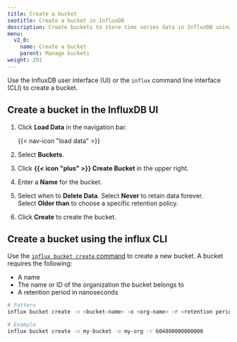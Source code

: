 ```yaml
---
title: Create a bucket
seotitle: Create a bucket in InfluxDB
description: Create buckets to store time series data in InfluxDB using the InfluxDB UI or the influx CLI.
menu:
  v2_0:
    name: Create a bucket
    parent: Manage buckets
weight: 201
---
```


Use the InfluxDB user interface (UI) or the `influx` command line interface (CLI)
to create a bucket.

## Create a bucket in the InfluxDB UI

1. Click **Load Data** in the navigation bar.

    {{< nav-icon "load data" >}}

2. Select **Buckets**.
3. Click **{{< icon "plus" >}} Create Bucket** in the upper right.
4. Enter a **Name** for the bucket.
5. Select when to **Delete Data**.
    Select **Never** to retain data forever.  
    Select **Older than** to choose a specific retention policy.
5. Click **Create** to create the bucket.

## Create a bucket using the influx CLI

Use the [`influx bucket create` command](/v2.0/reference/cli/influx/bucket/create)
to create a new bucket. A bucket requires the following:

- A name
- The name or ID of the organization the bucket belongs to
- A retention period in nanoseconds

```sh
# Pattern
influx bucket create -n <bucket-name> -o <org-name> -r <retention period in nanoseconds>

# Example
influx bucket create -n my-bucket -o my-org -r 604800000000000
```

